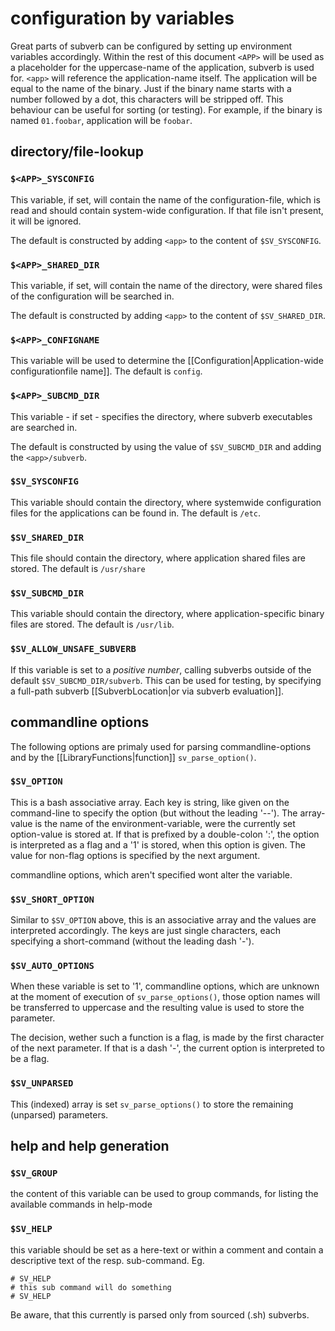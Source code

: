 # configuration by variables #

Great parts of subverb can be configured by setting up environment
variables accordingly. Within the rest of this document `<APP>` will
be used as a placeholder for the uppercase-name of the application,
subverb is used for. `<app>` will reference the application-name itself.
The application will be equal to the name of the binary. Just if the
binary name starts with a number followed by a dot, this characters
will be stripped off. This behaviour can be useful for sorting (or
testing). For example, if the binary is named `01.foobar`, application
will be `foobar`.

## directory/file-lookup ##

### `$<APP>_SYSCONFIG` ###

This variable, if set, will contain the name of the configuration-file,
which is read and should contain system-wide configuration.
If that file isn't present, it will be ignored.

The default is constructed by adding `<app>` to the content of
`$SV_SYSCONFIG`.

### `$<APP>_SHARED_DIR` ###

This variable, if set, will contain the name of the directory, were shared
files of the configuration will be searched in.

The default is constructed by adding `<app>` to the content of
`$SV_SHARED_DIR`.

### `$<APP>_CONFIGNAME` ###

This variable will be used to determine the
[[Configuration|Application-wide configurationfile name]]. The default
is `config`.

### `$<APP>_SUBCMD_DIR` ###

This variable - if set - specifies the directory, where subverb executables
are searched in.

The default is constructed by using the value of `$SV_SUBCMD_DIR` and adding
the `<app>/subverb`.

### `$SV_SYSCONFIG` ###

This variable should contain the directory, where systemwide configuration
files for the applications can be found in. The default is `/etc`.

### `$SV_SHARED_DIR` ###

This file should contain the directory, where application shared files
are stored. The default is `/usr/share`

### `$SV_SUBCMD_DIR` ###

This variable should contain the directory, where application-specific
binary files are stored. The default is `/usr/lib`.

### `$SV_ALLOW_UNSAFE_SUBVERB` ###

If this variable is set to a _positive number_, calling subverbs outside
of the default `$SV_SUBCMD_DIR/subverb`. This can be used for testing,
by specifying a full-path subverb [[SubverbLocation|or via subverb evaluation]].

## commandline options ##

The following options are primaly used for parsing commandline-options
and by the [[LibraryFunctions|function]] `sv_parse_option()`.

### `$SV_OPTION` ###

This is a bash associative array. Each key is string, like given on the
command-line to specify the option (but without the leading '--').
The array-value is the name of the environment-variable, were the
currently set option-value is stored at. If that is prefixed by a
double-colon ':', the option is interpreted as a flag and a '1' is
stored, when this option is given.
The value for non-flag options is specified by the next argument.

commandline options, which aren't specified wont alter the variable.

### `$SV_SHORT_OPTION` ###

Similar to `$SV_OPTION` above, this is an associative array and the
values are interpreted accordingly. The keys are just single characters,
each specifying a short-command (without the leading dash '-').

### `$SV_AUTO_OPTIONS` ###

When these variable is set to '1', commandline options, which are
unknown at the moment of execution of `sv_parse_options()`, those
option names will be transferred to uppercase and the resulting
value is used to store the parameter.

The decision, wether such a function is a flag, is made by the first
character of the next parameter. If that is a dash '-', the current
option is interpreted to be a flag.

### `$SV_UNPARSED` ###

This (indexed) array is set `sv_parse_options()` to store the
remaining (unparsed) parameters.

## help and help generation ##

### `$SV_GROUP` ###

the content of this variable can be used to group commands, for listing the available
commands in help-mode

### `$SV_HELP` ###

this variable should be set as a here-text or within a comment and contain a descriptive
text of the resp. sub-command. Eg.

	# SV_HELP
	# this sub command will do something
	# SV_HELP

Be aware, that this currently is parsed only from sourced (.sh) subverbs.

